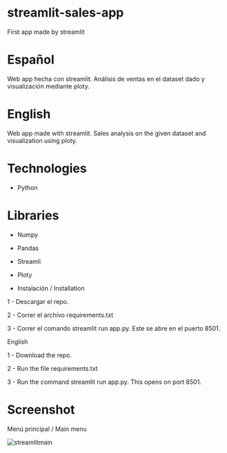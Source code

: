 # streamlit-sales-app
First app made by streamlit

# Español 
Web app hecha con streamlit. Análisis de ventas en el dataset dado y visualización mediante ploty.

# English
Web app made with streamlit. Sales analysis on the given dataset and visualization using ploty.

# Technologies
* Python

# Libraries
* Numpy
* Pandas
* Streamli
* Ploty

* Instalación / Installation

1 - Descargar el repo.

2 - Correr el archivo requirements.txt

3 - Correr el comando streamlit run app.py. Este se abre en el puerto 8501.

English

1 - Download the repo.

2 - Run the file requirements.txt

3 - Run the command streamlit run app.py. This opens on port 8501.

# Screenshot

Menú principal / Main menu

![streamlitmain](https://user-images.githubusercontent.com/38327663/147969581-cf703afe-4a9f-43f8-8cc4-111217a823b0.png)

